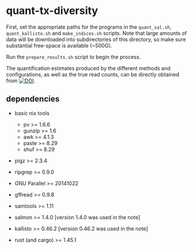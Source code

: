 # quant-tx-diversity

First, set the appropriate paths for the programs in the `quant_sal.sh`, `quant_kallisto.sh` and `make_indices.sh` scripts.
Note that large amounts of data will be downloaded into subdirectories of this directory, so make sure substantial free-space is available (~500G).

Run the `prepare_results.sh` script to begin the process.

The quantification estimates produced by the different methods and configurations, as well as the true read counts, can be directly obtained from [![DOI](https://zenodo.org/badge/DOI/10.5281/zenodo.4437868.svg)](https://doi.org/10.5281/zenodo.4437868).

## dependencies

* basic nix tools
  * pv >= 1.6.6
  * gunzip >= 1.6
  * awk >= 4.1.3
  * paste >= 8.29
  * shuf >= 8.29
  
* pigz >= 2.3.4
* ripgrep >= 0.9.0
* GNU Parallel >= 20141022
* gffread >= 0.9.8
* samtools >= 1.11
* salmon >= 1.4.0 [version 1.4.0 was used in the note]
* kallisto >= 0.46.2 [version 0.46.2 was used in the note]
* rust (and cargo) >= 1.45.1
